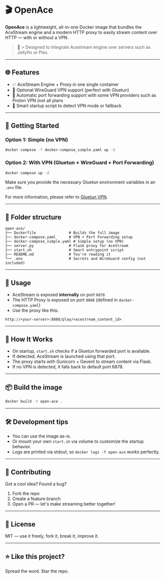 # 🎬 OpenAce

**OpenAce** is a lightweight, all-in-one Docker image that bundles the AceStream engine and a modern HTTP proxy to easily stream content over HTTP — with or without a VPN.

> 🔧 > Designed to integrate Acestream engine over servers such as Jellyfin or Plex.

---

## 🌐 Features

- ✅ AceStream Engine + Proxy in one single container
- 🔄 Optional WireGuard VPN support (perfect with Gluetun)
- 🚪 Automatic port forwarding support with some VPN providers such as Proton VPN (not all plans
- 🧠 Smart startup script to detect VPN mode or fallback

---

## 🚀 Getting Started

### Option 1: Simple (no VPN)

```bash
docker compose -f docker-compose_simple.yaml up -d
```

### Option 2: With VPN (Gluetun + WireGuard + Port Forwarding)

```bash
docker compose up -d
```

Make sure you provide the necessary Gluetun environment variables in an `.env` file.

For more information, please refer to [Gluetun VPN](https://github.com/qdm12/gluetun).

---

## 🧾 Folder structure

```
open-ace/
├── Dockerfile               # Builds the full image
├── docker-compose.yaml      # VPN + Port Forwarding setup
├── docker-compose_simple.yaml # Simple setup (no VPN)
├── server.py                # Flask proxy for AceStream
├── start.sh                 # Smart entrypoint script
├── README.md                # You're reading it
└── .env                     # Secrets and WireGuard config (not included)
```

---

## 📡 Usage

- AceStream is exposed **internally** on port `6878`
- The HTTP Proxy is exposed on port `8888` (defined in `docker-compose.yaml`)
- Use the proxy like this:

```
http://<your-server>:8888/play/<acestream_content_id>
```

---

## 🧠 How It Works

- On startup, `start.sh` checks if a Gluetun forwarded port is available.
- If detected, AceStream is launched using that port.
- The proxy starts with Gunicorn + Gevent to stream content via Flask.
- If no VPN is detected, it falls back to default port 6878.

---

## 📦 Build the image

```bash
docker build -t open-ace .
```

---

## 🛠 Development tips

- You can use the image as-is.
- Or mount your own `start.sh` via volume to customize the startup behavior.
- Logs are printed via stdout, so `docker logs -f open-ace` works perfectly.

---

## 🤝 Contributing

Got a cool idea? Found a bug?

1. Fork the repo
2. Create a feature branch
3. Open a PR — let's make streaming better together!

---

## 🪪 License

MIT — use it freely, fork it, break it, improve it.

---

## ⭐️ Like this project?

Spread the word. Star the repo.

